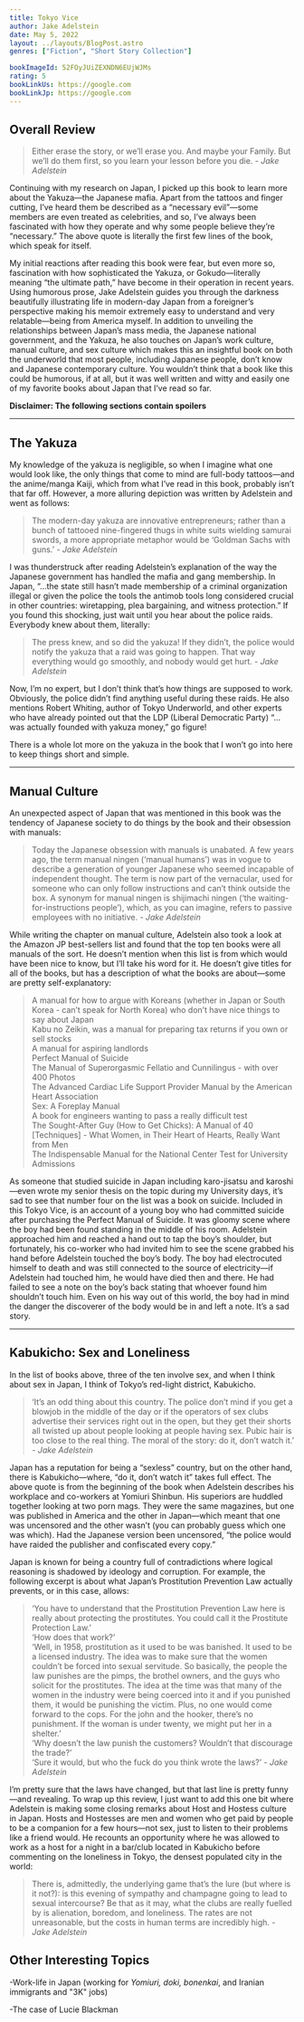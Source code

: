 ```yaml
---
title: Tokyo Vice
author: Jake Adelstein
date: May 5, 2022
layout: ../layouts/BlogPost.astro
genres: ["Fiction", "Short Story Collection"]

bookImageId: 52FOyJUiZEXNDN6EUjWJMs
rating: 5
bookLinkUs: https://google.com
bookLinkJp: https://google.com
---
```


## Overall Review

> Either erase the story, or we’ll erase you. And maybe your Family. But we’ll do them first, so you learn your lesson before you die.
> <cite> - Jake Adelstein </cite>

Continuing with my research on Japan, I picked up this book to learn more about the Yakuza—the Japanese mafia. Apart from the tattoos and finger cutting, I’ve heard them be described as a “necessary evil”—some members are even treated as celebrities, and so, I’ve always been fascinated with how they operate and why some people believe they’re “necessary.” The above quote is literally the first few lines of the book, which speak for itself.

My initial reactions after reading this book were fear, but even more so, fascination with how sophisticated the Yakuza, or Gokudo—literally meaning “the ultimate path,” have become in their operation in recent years. Using humorous prose, Jake Adelstein guides you through the darkness beautifully illustrating life in modern-day Japan from a foreigner’s perspective making his memoir extremely easy to understand and very relatable—being from America myself. In addition to unveiling the relationships between Japan’s mass media, the Japanese national government, and the Yakuza, he also touches on Japan’s work culture, manual culture, and sex culture which makes this an insightful book on both the underworld that most people, including Japanese people, don’t know and Japanese contemporary culture. You wouldn’t think that a book like this could be humorous, if at all, but it was well written and witty and easily one of my favorite books about Japan that I’ve read so far.

<b>Disclaimer: The following sections contain spoilers</b>

---

## The Yakuza

My knowledge of the yakuza is negligible, so when I imagine what one would look like, the only things that come to mind are full-body tattoos—and the anime/manga Kaiji, which from what I’ve read in this book, probably isn’t that far off. However, a more alluring depiction was written by Adelstein and went as follows:

> The modern-day yakuza are innovative entrepreneurs; rather than a bunch of tattooed nine-fingered thugs in white suits wielding samurai swords, a more appropriate metaphor would be ‘Goldman Sachs with guns.’
> <cite> - Jake Adelstein </cite>

I was thunderstruck after reading Adelstein’s explanation of the way the Japanese government has handled the mafia and gang membership. In Japan, “…the state still hasn’t made membership of a criminal organization illegal or given the police the tools the antimob tools long considered crucial in other countries: wiretapping, plea bargaining, and witness protection.” If you found this shocking, just wait until you hear about the police raids. Everybody knew about them, literally:

> The press knew, and so did the yakuza! If they didn’t, the police would notify the yakuza that a raid was going to happen. That way everything would go smoothly, and nobody would get hurt.
> <cite> - Jake Adelstein </cite>

Now, I’m no expert, but I don’t think that’s how things are supposed to work. Obviously, the police didn’t find anything useful during these raids. He also mentions Robert Whiting, author of Tokyo Underworld, and other experts who have already pointed out that the LDP (Liberal Democratic Party) “…was actually founded with yakuza money,” go figure!

There is a whole lot more on the yakuza in the book that I won’t go into here to keep things short and simple.

---

## Manual Culture

An unexpected aspect of Japan that was mentioned in this book was the tendency of Japanese society to do things by the book and their obsession with manuals:

> Today the Japanese obsession with manuals is unabated. A few years ago, the term manual ningen (‘manual humans’) was in vogue to describe a generation of younger Japanese who seemed incapable of independent thought. The term is now part of the vernacular, used for someone who can only follow instructions and can’t think outside the box. A synonym for manual ningen is shijimachi ningen (‘the waiting-for-instructions people’), which, as you can imagine, refers to passive employees with no initiative.
> <cite> - Jake Adelstein </cite>

While writing the chapter on manual culture, Adelstein also took a look at the Amazon JP best-sellers list and found that the top ten books were all manuals of the sort. He doesn’t mention when this list is from which would have been nice to know, but I’ll take his word for it. He doesn’t give titles for all of the books, but has a description of what the books are about—some are pretty self-explanatory:

> A manual for how to argue with Koreans (whether in Japan or South Korea - can’t speak for North Korea) who don’t have nice things to say about Japan
> <br>Kabu no Zeikin, was a manual for preparing tax returns if you own or sell stocks
> <br>A manual for aspiring landlords
> <br>Perfect Manual of Suicide
> <br>The Manual of Superorgasmic Fellatio and Cunnilingus - with over 400 Photos
> <br>The Advanced Cardiac Life Support Provider Manual by the American Heart Association
> <br>Sex: A Foreplay Manual
> <br>A book for engineers wanting to pass a really difficult test
> <br>The Sought-After Guy (How to Get Chicks): A Manual of 40 [Techniques] - What Women, in Their Heart of Hearts, Really Want from Men
> <br>The Indispensable Manual for the National Center Test for University Admissions

As someone that studied suicide in Japan including karo-jisatsu and karoshi—even wrote my senior thesis on the topic during my University days, it’s sad to see that number four on the list was a book on suicide. Included in this Tokyo Vice, is an account of a young boy who had committed suicide after purchasing the Perfect Manual of Suicide. It was gloomy scene where the boy had been found standing in the middle of his room. Adelstein approached him and reached a hand out to tap the boy’s shoulder, but fortunately, his co-worker who had invited him to see the scene grabbed his hand before Adelstein touched the boy’s body. The boy had electrocuted himself to death and was still connected to the source of electricity—if Adelstein had touched him, he would have died then and there. He had failed to see a note on the boy’s back stating that whoever found him shouldn’t touch him. Even on his way out of this world, the boy had in mind the danger the discoverer of the body would be in and left a note. It’s a sad story.

---

## Kabukicho: Sex and Loneliness

In the list of books above, three of the ten involve sex, and when I think about sex in Japan, I think of Tokyo’s red-light district, Kabukicho.

> ‘It’s an odd thing about this country. The police don’t mind if you get a blowjob in the middle of the day or if the operators of sex clubs advertise their services right out in the open, but they get their shorts all twisted up about people looking at people having sex. Pubic hair is too close to the real thing. The moral of the story: do it, don’t watch it.’
> <cite> - Jake Adelstein </cite>

Japan has a reputation for being a “sexless” country, but on the other hand, there is Kabukicho—where, “do it, don’t watch it” takes full effect. The above quote is from the beginning of the book when Adelstein describes his workplace and co-workers at Yomiuri Shinbun. His superiors are huddled together looking at two porn mags. They were the same magazines, but one was published in America and the other in Japan—which meant that one was uncensored and the other wasn’t (you can probably guess which one was which). Had the Japanese version been uncensored, “the police would have raided the publisher and confiscated every copy.”

Japan is known for being a country full of contradictions where logical reasoning is shadowed by ideology and corruption. For example, the following excerpt is about what Japan’s Prostitution Prevention Law actually prevents, or in this case, allows:

> ‘You have to understand that the Prostitution Prevention Law here is really about protecting the prostitutes. You could call it the Prostitute Protection Law.’
> <br>‘How does that work?’
> <br>‘Well, in 1958, prostitution as it used to be was banished. It used to be a licensed industry. The idea was to make sure that the women couldn’t be forced into sexual servitude. So basically, the people the law punishes are the pimps, the brothel owners, and the guys who solicit for the prostitutes. The idea at the time was that many of the women in the industry were being coerced into it and if you punished them, it would be punishing the victim. Plus, no one would come forward to the cops. For the john and the hooker, there’s no punishment. If the woman is under twenty, we might put her in a shelter.’
> <br>‘Why doesn’t the law punish the customers? Wouldn’t that discourage the trade?’
> <br>‘Sure it would, but who the fuck do you think wrote the laws?’
> <cite> - Jake Adelstein </cite>

I’m pretty sure that the laws have changed, but that last line is pretty funny—and revealing. To wrap up this review, I just want to add this one bit where Adelstein is making some closing remarks about Host and Hostess culture in Japan. Hosts and Hostesses are men and women who get paid by people to be a companion for a few hours—not sex, just to listen to their problems like a friend would. He recounts an opportunity where he was allowed to work as a host for a night in a bar/club located in Kabukicho before commenting on the loneliness in Tokyo, the densest populated city in the world:

> There is, admittedly, the underlying game that’s the lure (but where is it not?): is this evening of sympathy and champagne going to lead to sexual intercourse? Be that as it may, what the clubs are really fuelled by is alienation, boredom, and loneliness. The rates are not unreasonable, but the costs in human terms are incredibly high.
> <cite> - Jake Adelstein </cite>

## Other Interesting Topics

-Work-life in Japan (working for <i>Yomiuri, doki, bonenkai</i>, and Iranian immigrants and "3K" jobs)

-The case of Lucie Blackman
